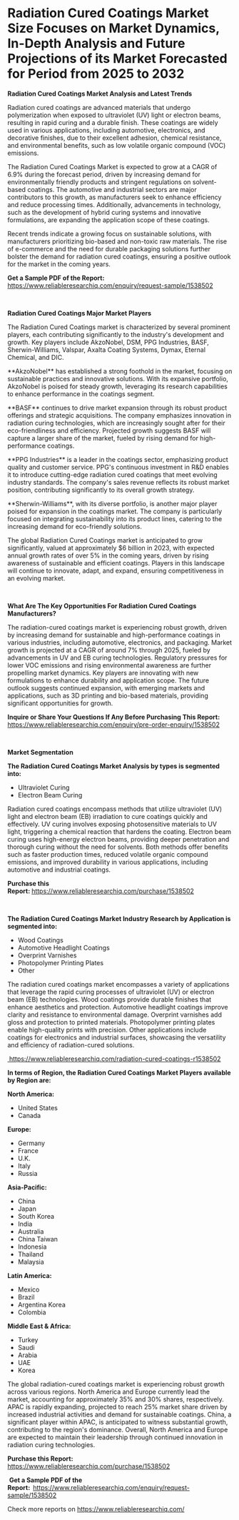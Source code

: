 <p><h1>Radiation Cured Coatings Market Size Focuses on Market Dynamics, In-Depth Analysis and Future Projections of its Market Forecasted for Period from 2025 to 2032</h1></p><p><strong>Radiation Cured Coatings Market Analysis and Latest Trends</strong></p>
<p><p>Radiation cured coatings are advanced materials that undergo polymerization when exposed to ultraviolet (UV) light or electron beams, resulting in rapid curing and a durable finish. These coatings are widely used in various applications, including automotive, electronics, and decorative finishes, due to their excellent adhesion, chemical resistance, and environmental benefits, such as low volatile organic compound (VOC) emissions.</p><p>The Radiation Cured Coatings Market is expected to grow at a CAGR of 6.9% during the forecast period, driven by increasing demand for environmentally friendly products and stringent regulations on solvent-based coatings. The automotive and industrial sectors are major contributors to this growth, as manufacturers seek to enhance efficiency and reduce processing times. Additionally, advancements in technology, such as the development of hybrid curing systems and innovative formulations, are expanding the application scope of these coatings.</p><p>Recent trends indicate a growing focus on sustainable solutions, with manufacturers prioritizing bio-based and non-toxic raw materials. The rise of e-commerce and the need for durable packaging solutions further bolster the demand for radiation cured coatings, ensuring a positive outlook for the market in the coming years.</p></p>
<p><strong>Get a Sample PDF of the Report:&nbsp;</strong> <a href="https://www.reliableresearchiq.com/enquiry/request-sample/1538502?utm_campaign=2285&utm_medium=2&utm_source=Github&utm_content=ia&utm_term=01042025&utm_id=radiation-cured-coatings">https://www.reliableresearchiq.com/enquiry/request-sample/1538502</a></p>
<p>&nbsp;</p>
<p><strong>Radiation Cured Coatings Major Market Players</strong></p>
<p><p>The Radiation Cured Coatings market is characterized by several prominent players, each contributing significantly to the industry's development and growth. Key players include AkzoNobel, DSM, PPG Industries, BASF, Sherwin-Williams, Valspar, Axalta Coating Systems, Dymax, Eternal Chemical, and DIC.</p><p>**AkzoNobel** has established a strong foothold in the market, focusing on sustainable practices and innovative solutions. With its expansive portfolio, AkzoNobel is poised for steady growth, leveraging its research capabilities to enhance performance in the coatings segment.</p><p>**BASF** continues to drive market expansion through its robust product offerings and strategic acquisitions. The company emphasizes innovation in radiation curing technologies, which are increasingly sought after for their eco-friendliness and efficiency. Projected growth suggests BASF will capture a larger share of the market, fueled by rising demand for high-performance coatings.</p><p>**PPG Industries** is a leader in the coatings sector, emphasizing product quality and customer service. PPG's continuous investment in R&D enables it to introduce cutting-edge radiation cured coatings that meet evolving industry standards. The company's sales revenue reflects its robust market position, contributing significantly to its overall growth strategy.</p><p>**Sherwin-Williams**, with its diverse portfolio, is another major player poised for expansion in the coatings market. The company is particularly focused on integrating sustainability into its product lines, catering to the increasing demand for eco-friendly solutions.</p><p>The global Radiation Cured Coatings market is anticipated to grow significantly, valued at approximately $6 billion in 2023, with expected annual growth rates of over 5% in the coming years, driven by rising awareness of sustainable and efficient coatings. Players in this landscape will continue to innovate, adapt, and expand, ensuring competitiveness in an evolving market.</p></p>
<p>&nbsp;</p>
<p><strong>What Are The Key Opportunities For Radiation Cured Coatings Manufacturers?</strong></p>
<p><p>The radiation-cured coatings market is experiencing robust growth, driven by increasing demand for sustainable and high-performance coatings in various industries, including automotive, electronics, and packaging. Market growth is projected at a CAGR of around 7% through 2025, fueled by advancements in UV and EB curing technologies. Regulatory pressures for lower VOC emissions and rising environmental awareness are further propelling market dynamics. Key players are innovating with new formulations to enhance durability and application scope. The future outlook suggests continued expansion, with emerging markets and applications, such as 3D printing and bio-based materials, providing significant opportunities for growth.</p></p>
<p><strong>Inquire or Share Your Questions If Any Before Purchasing This Report:</strong> <a href="https://www.reliableresearchiq.com/enquiry/pre-order-enquiry/1538502?utm_campaign=2285&utm_medium=2&utm_source=Github&utm_content=ia&utm_term=01042025&utm_id=radiation-cured-coatings">https://www.reliableresearchiq.com/enquiry/pre-order-enquiry/1538502</a></p>
<p>&nbsp;</p>
<p><strong>Market Segmentation</strong></p>
<p><strong>The Radiation Cured Coatings Market Analysis by types is segmented into:</strong></p>
<p><ul><li>Ultraviolet Curing</li><li>Electron Beam Curing</li></ul></p>
<p><p>Radiation cured coatings encompass methods that utilize ultraviolet (UV) light and electron beam (EB) irradiation to cure coatings quickly and effectively. UV curing involves exposing photosensitive materials to UV light, triggering a chemical reaction that hardens the coating. Electron beam curing uses high-energy electron beams, providing deeper penetration and thorough curing without the need for solvents. Both methods offer benefits such as faster production times, reduced volatile organic compound emissions, and improved durability in various applications, including automotive and industrial coatings.</p></p>
<p><strong>Purchase this Report:&nbsp;</strong><a href="https://www.reliableresearchiq.com/purchase/1538502?utm_campaign=2285&utm_medium=2&utm_source=Github&utm_content=ia&utm_term=01042025&utm_id=radiation-cured-coatings">https://www.reliableresearchiq.com/purchase/1538502</a></p>
<p>&nbsp;</p>
<p><strong>The Radiation Cured Coatings Market Industry Research by Application is segmented into:</strong></p>
<p><ul><li>Wood Coatings</li><li>Automotive Headlight Coatings</li><li>Overprint Varnishes</li><li>Photopolymer Printing Plates</li><li>Other</li></ul></p>
<p><p>The radiation cured coatings market encompasses a variety of applications that leverage the rapid curing processes of ultraviolet (UV) or electron beam (EB) technologies. Wood coatings provide durable finishes that enhance aesthetics and protection. Automotive headlight coatings improve clarity and resistance to environmental damage. Overprint varnishes add gloss and protection to printed materials. Photopolymer printing plates enable high-quality prints with precision. Other applications include coatings for electronics and industrial surfaces, showcasing the versatility and efficiency of radiation-cured solutions.</p></p>
<p><a href="https://www.reliableresearchiq.com/radiation-cured-coatings-r1538502?utm_campaign=2285&utm_medium=2&utm_source=Github&utm_content=ia&utm_term=01042025&utm_id=radiation-cured-coatings">&nbsp;https://www.reliableresearchiq.com/radiation-cured-coatings-r1538502</a></p>
<p><strong>In terms of Region, the Radiation Cured Coatings Market Players available by Region are:</strong></p>
<p>
    <p> <strong> North America: </strong>
        <ul>
            <li>United States</li>
            <li>Canada</li>
        </ul>
        </p> 
    <p> <strong> Europe: </strong>
        <ul>
            <li>Germany</li>
            <li>France</li>
            <li>U.K.</li>
            <li>Italy</li>
            <li>Russia</li>
        </ul>
        </p> 
    <p> <strong> Asia-Pacific: </strong>
        <ul>
            <li>China</li>
            <li>Japan</li>
            <li>South Korea</li>
            <li>India</li>
            <li>Australia</li>
            <li>China Taiwan</li>
            <li>Indonesia</li>
            <li>Thailand</li>
            <li>Malaysia</li>
        </ul>
        </p> 
    <p> <strong> Latin America: </strong>
        <ul>
            <li>Mexico</li>
            <li>Brazil</li>
            <li>Argentina Korea</li>
            <li>Colombia</li>
        </ul>
        </p> 
    <p> <strong> Middle East & Africa: </strong>
        <ul>
            <li>Turkey</li>
            <li>Saudi</li>
            <li>Arabia</li>
            <li>UAE</li>
            <li>Korea</li>
        </ul>
    </p>
    </p>
<p><p>The global radiation-cured coatings market is experiencing robust growth across various regions. North America and Europe currently lead the market, accounting for approximately 35% and 30% shares, respectively. APAC is rapidly expanding, projected to reach 25% market share driven by increased industrial activities and demand for sustainable coatings. China, a significant player within APAC, is anticipated to witness substantial growth, contributing to the region's dominance. Overall, North America and Europe are expected to maintain their leadership through continued innovation in radiation curing technologies.</p></p>
<p><strong>Purchase this Report: </strong><a href="https://www.reliableresearchiq.com/purchase/1538502?utm_campaign=2285&utm_medium=2&utm_source=Github&utm_content=ia&utm_term=01042025&utm_id=radiation-cured-coatings">https://www.reliableresearchiq.com/purchase/1538502</a></p>
<p>&nbsp;<strong>Get a Sample PDF of the Report:&nbsp;&nbsp;</strong><a href="https://www.reliableresearchiq.com/enquiry/request-sample/1538502?utm_campaign=2285&utm_medium=2&utm_source=Github&utm_content=ia&utm_term=01042025&utm_id=radiation-cured-coatings">https://www.reliableresearchiq.com/enquiry/request-sample/1538502</a></p>
<p><strong></strong></p>
<p>Check more reports on <a href="https://www.reliableresearchiq.com/?utm_campaign=2285&utm_medium=2&utm_source=Github&utm_content=ia&utm_term=01042025&utm_id=radiation-cured-coatings">https://www.reliableresearchiq.com/</a></p>